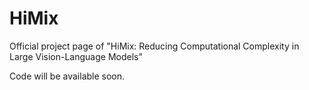 # HiMix
Official project page of "HiMix: Reducing Computational Complexity in Large Vision-Language Models"

Code will be available soon.
